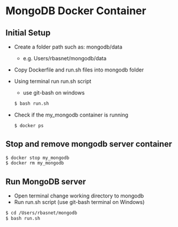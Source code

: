 # MongoDB Docker Container

## Initial Setup

- Create a folder path such as: mongodb/data
  - e.g. Users/rbasnet/mongodb/data
- Copy Dockerfile and run.sh files into mongodb folder
- Using terminal run run.sh script
  - use git-bash on windows

  ```bash
  $ bash run.sh
  ```
- Check if the my_mongodb container is running
  ```bash
  $ docker ps
  ```

## Stop and remove mongodb server container

```bash
$ docker stop my_mongodb
$ docker rm my_mongodb
```

## Run MongoDB server

- Open terminal change working directory to mongodb
- Run run.sh script (use git-bash terminal on Windows)

```bash
$ cd /Users/rbasnet/mongodb
$ bash run.sh
```

